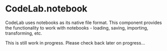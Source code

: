 # CodeLab.notebook

CodeLab uses notebooks as its native file format. This component provides the
functionality to work with notebooks - loading, saving, importing, transforming,
etc.

This is still work in progress. Please check back later on progress...

